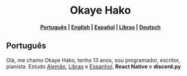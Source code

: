 # <center>Okaye Hako</center>
#### <center>[Português](#português) | [English](#english) | [Español](#español) | [Libras](#libras) | [Deutsch](#deutsch)</center>


## Português

Olá, me chamo Okaye Hako, tenho 13 anos, sou programador, escritor, pianista. Estudo [Alemão](#deutsch), [Libras](#libras) e [Espanhol](#español), <b>React Native</b> e <b>discord.py</b>

